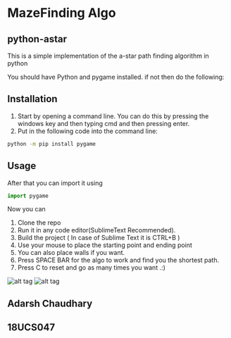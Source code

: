 # MazeFinding Algo
## python-astar

This is a simple implementation of the a-star path finding algorithm in python

You should have Python and pygame installed.
if not then do the following:

## Installation

1. Start by opening a command line. You can do this by pressing the windows key and then typing cmd and then pressing enter.
2. Put in the following code into the command line:

```bash
python -m pip install pygame
```

## Usage
After that you can import it using 
```python
import pygame 
```

Now you can 
1. Clone the repo
2. Run it in any code editor(SublimeText Recommended).
3. Build the project ( In case of Sublime Text it is CTRL+B )
4. Use your mouse to place the starting point and ending point 
5. You can also place walls if you want.
6. Press SPACE BAR for the algo to work and find you the shortest path.
7. Press C to reset and go as many times you want .:)

 ![alt tag](https://github.com/smrutiranjan0/MazeFinder/blob/master/Screenshot%20(48).png)
 ![alt tag](https://github.com/smrutiranjan0/MazeFinder/blob/master/Screenshot%20(48).png)
## Adarsh Chaudhary
## 18UCS047
